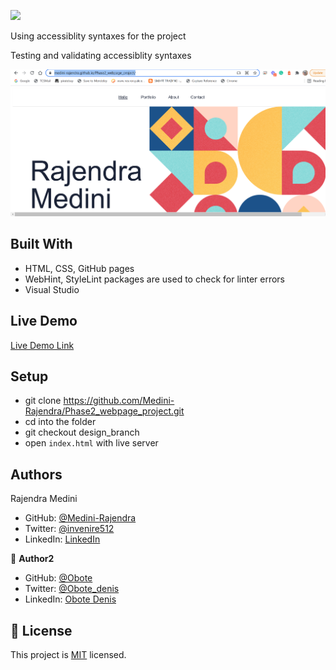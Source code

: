 ![](https://img.shields.io/badge/Microverse-blueviolet)

Using accessiblity syntaxes for the project

Testing and validating accessiblity syntaxes

![screenshot](./images/Mobile_desktop_image.png)

## Built With

- HTML, CSS, GitHub pages
- WebHint, StyleLint packages are used to check for linter errors
- Visual Studio

## Live Demo

[Live Demo Link](https://medini-rajendra.github.io/Phase2_webpage_project/)

## Setup 
- git clone https://github.com/Medini-Rajendra/Phase2_webpage_project.git
- cd into the folder
- git checkout design_branch
- open `index.html` with live server

## Authors
Rajendra Medini
- GitHub: [@Medini-Rajendra](https://github.com/Medini-Rajendra)
- Twitter: [@invenire512](https://twitter.com/invenire512)
- LinkedIn: [LinkedIn](https://www.linkedin.com/in/medinichaitanya/)

👤 **Author2**

- GitHub: [@Obote](https://github.com/Obote)
- Twitter: [@Obote_denis](https://twitter.com/Obote_denis)
- LinkedIn: [Obote Denis](https://www.linkedin.com/in/obote-denis-9859a2a3/)

## 📝 License

This project is [MIT](./MIT.md) licensed.
